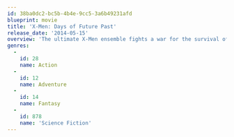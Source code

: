```yaml
---
id: 38ba0dc2-bc5b-4b4e-9cc5-3a6b49231afd
blueprint: movie
title: 'X-Men: Days of Future Past'
release_date: '2014-05-15'
overview: 'The ultimate X-Men ensemble fights a war for the survival of the species across two time periods as they join forces with their younger selves in an epic battle that must change the past – to save our future.'
genres:
  -
    id: 28
    name: Action
  -
    id: 12
    name: Adventure
  -
    id: 14
    name: Fantasy
  -
    id: 878
    name: 'Science Fiction'
---
```

